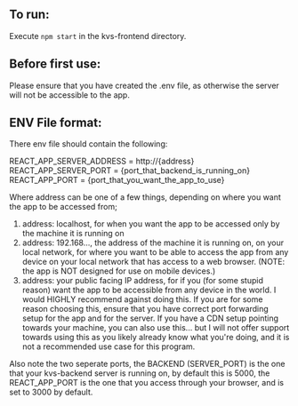 ## To run:
Execute `npm start` in the kvs-frontend directory.

## Before first use:
Please ensure that you have created the .env file, as otherwise the server will not be accessible to the app.

## ENV File format:
There env file should contain the following:

REACT_APP_SERVER_ADDRESS = http://{address}
REACT_APP_SERVER_PORT = {port_that_backend_is_running_on}
REACT_APP_PORT = {port_that_you_want_the_app_to_use}

Where address can be one of a few things, depending on where you want the app to be accessed from;
1. address: localhost, for when you want the app to be accessed only by the machine it is running on
2. address: 192.168..., the address of the machine it is running on, on your local network, for where you want to be able to access the app from any device on your local network that has access to a web browser. (NOTE: the app is NOT designed for use on mobile devices.)
3. address: your public facing IP address, for if you (for some stupid reason) want the app to be accessible from any device in the world. I would HIGHLY recommend against doing this. If you are for some reason choosing this, ensure that you have correct port forwarding setup for the app and for the server.
If you have a CDN setup pointing towards your machine, you can also use this... but I will not offer support towards using this as you likely already know what you're doing, and it is not a recommended use case for this program.

Also note the two seperate ports, the BACKEND (SERVER_PORT) is the one that your kvs-backend server is running on, by default this is 5000,
the REACT_APP_PORT is the one that you access through your browser, and is set to 3000 by default.